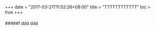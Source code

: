 +++
date = "2017-03-21T11:52:26+08:00"
title = "TTTTTTTTTTTT"
toc = true
+++



####

#####f ddd
ddd